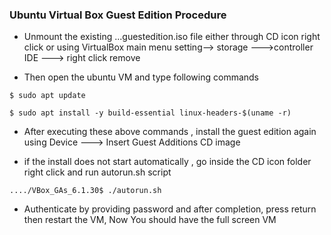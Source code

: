 ### Ubuntu Virtual Box Guest Edition Procedure 

* Unmount the existing ...guestedition.iso file either through CD icon right click or using VirtualBox main menu setting--> storage --->controller IDE ---> right click remove 

* Then open the ubuntu VM and type following commands 

`$ sudo apt update `

`$ sudo apt install -y build-essential linux-headers-$(uname -r)`

* After executing these above commands , install the guest edition again using Device ---> Insert Guest Additions CD image 

* if the install does not start automatically , go inside the CD icon folder right click and run autorun.sh script 

`..../VBox_GAs_6.1.30$ ./autorun.sh `

* Authenticate by providing password and after completion, press return then restart the VM, Now You should have the full screen VM 